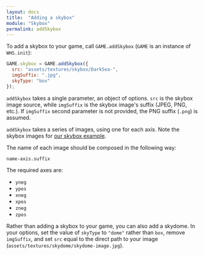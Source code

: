```yaml
---
layout: docs
title:  "Adding a skybox"
module: "Skybox"
permalink: addSkybox
---
```


To add a skybox to your game, call `GAME.addSkybox` (`GAME` is an instance of `WHS.init`):

```javascript
GAME.skybox = GAME.addSkybox({
  src: "assets/textures/skybox/DarkSea-",
  imgSuffix: ".jpg",
  skyType: "box"
});
```

`addSkybox` takes a single parameter, an object of options. `src` is the skybox image source, while `imgSuffix` is the skybox image's suffix (JPEG, PNG, etc.). If `imgSuffix` second parameter is not provided, the PNG suffix (`.png`) is assumed.

`addSkybox` takes a series of images, using one for each axis. Note the skybox images for [our skybox example](https://github.com/WhitestormJS/whitestorm.js/tree/master/examples/assets/textures/skybox).

The name of each image should be composed in the following way:

`name-axis.suffix`

The required axes are:

* `yneg`
* `ypos`
* `xneg`
* `xpos`
* `zneg`
* `zpos`

Rather than adding a skybox to your game, you can also add a skydome. In your options, set the value of `skyType` to `"dome"` rather than `box`, remove `imgSuffix`, and set `src` equal to the direct path to your image (`assets/textures/skydome/skydome-image.jpg`).

